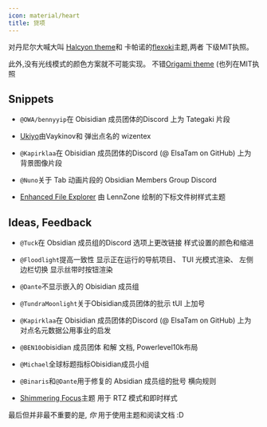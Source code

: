 ```yaml
---
icon: material/heart
title: 贷项
---
```


对丹尼尔大喊大叫
[Halcyon theme](https://github.com/dbarenholz/halcyon-obsidian)和
卡帕诺的[flexoki](https://github.com/kepano/flexoki-obsidian)主题,两者
下级MIT执照。

此外,没有光线模式的颜色方案就不可能实现。
不错[Origami theme](https://github.com/7368697661/Origami)
(也列在MIT执照

## Snippets

- `@OWA/bennyyip`在 Obisidian 成员团体的Discord 上为 Tategaki 片段

- [Ukiyo](https://github.com/technerium/obsidian-ukiyo)由Vaykinov和
  弹出点名的 wizentex

- `@Kapirklaa`在 Obisidian 成员团体的Discord (@ ElsaTam on GitHub) 上为
  背景图像片段

- `@Nuno`关于 Tab 动画片段的 Obsidian Members Group Discord

- [Enhanced File Explorer](https://github.com/LennZone/enhanced-file-explorer-tree)
  由 LennZone 绘制的下标文件树样式主题

## Ideas, Feedback

- `@Tuck`在 Obsidian 成员组的Discord 选项上更改链接
  样式设置的颜色和缩进

- `@Floodlight`提高一致性
  显示正在运行的导航项目、 TUI 光模式渲染、 左侧边栏切换
  显示丝带时按钮渲染

- `@Dante`不显示嵌入的 Obisidian 成员组

- `@TundraMoonlight`关于Obisidian成员团体的批示
  tUI 上加号

- `@Kapirklaa`在 Obisidian 成员团体的Discord (@ ElsaTam on GitHub) 上为
  对点名元数据公用事业的启发

- `@BEN10`obisidian 成员团体 和解
  文档, Powerlevel10k布局

- `@Michael`全球标题指标Obisidian成员小组

- `@Binaris`和`@Dante`用于修复的 Absidian 成员组的批号
  横向规则

- [Shimmering Focus](https://github.com/chrisgrieser/shimmering-focus)主题
  用于 RTZ 模式和即时样式

最后但并非最不重要的是, _你_ 用于使用主题和阅读文档 :D
